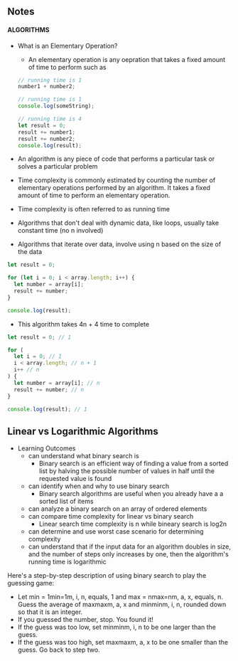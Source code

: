 ## Notes

#### ALGORITHMS

- What is an Elementary Operation?
  - An elementary operation is any oepration that takes a fixed amount of time to perform such as

  ``` js
  // running time is 1
  number1 + number2;
  
  // running time is 1
  console.log(someString);

  // running time is 4
  let result = 0;
  result += number1;
  result += number2;
  console.log(result);
  ```

- An algorithm is any piece of code that performs a particular task or solves a particular problem
- Time complexity is commonly estimated by counting the number of elementary operations performed by an algorithm. It takes a fixed amount of time to perform an elementary operation.
- Time complexity is often referred to as running time
- Algorithms that don't deal with dynamic data, like loops, usually take constant time (no n involved)
- Algorithms that iterate over data, involve using n based on the size of the data

``` js
let result = 0;

for (let i = 0; i < array.length; i++) {
  let number = array[i];
  result += number;
}

console.log(result);
```
- This algorithm takes 4n + 4 time to complete

```js
let result = 0; // 1

for (
  let i = 0; // 1
  i < array.length; // n + 1
  i++ // n
) {
  let number = array[i]; // n
  result += number; // n
}

console.log(result); // 1
```

## Linear vs Logarithmic Algorithms

- Learning Outcomes
  - can understand what binary search is
    - Binary search is an efficient way of finding a value from a sorted list by halving the possible number of values in half until the requested value is found
  - can identify when and why to use binary search
    - Binary search algorithms are useful when you already have a a sorted list of items
  - can analyze a binary search on an array of ordered elements
  - can compare time complexity for linear vs binary search
    - Linear search time complexity is n while bineary search is log2n
  - can determine and use worst case scenario for determining complexity
  - can understand that if the input data for an algorithm doubles in size, and the   number of steps only increases by one, then the algorithm's running time is logarithmic


Here's a step-by-step description of using binary search to play the guessing game:
 - Let min = 1min=1m, i, n, equals, 1 and max = nmax=nm, a, x, equals, n.
Guess the average of maxmaxm, a, x and minminm, i, n, rounded down so that it is an integer.
 - If you guessed the number, stop. You found it!
 - If the guess was too low, set minminm, i, n to be one larger than the guess.
 - If the guess was too high, set maxmaxm, a, x to be one smaller than the guess.
Go back to step two.